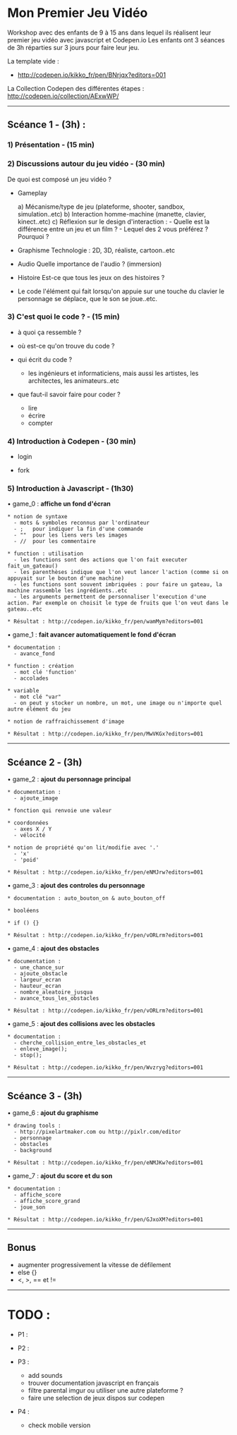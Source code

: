# Mon Premier Jeu Vidéo

Workshop avec des enfants de 9 à 15 ans dans lequel ils réalisent leur premier jeu vidéo avec javascript et Codepen.io
Les enfants ont 3 séances de 3h réparties sur 3 jours pour faire leur jeu.

La template vide :
- http://codepen.io/kikko_fr/pen/BNrjqx?editors=001

La Collection Codepen des différentes étapes :
http://codepen.io/collection/AExwWP/

---

## Scéance 1 - (3h) :

### 1) Présentation - (15 min)

### 2) Discussions autour du jeu vidéo - (30 min)

  De quoi est composé un jeu vidéo ?

  * Gameplay

      a) Mécanisme/type de jeu (plateforme, shooter, sandbox, simulation..etc)
      b) Interaction homme-machine (manette, clavier, kinect..etc)
      c) Réflexion sur le design d'interaction :
        - Quelle est la différence entre un jeu et un film ?
        - Lequel des 2 vous préférez ? Pourquoi ?

  * Graphisme
      Technologie : 2D, 3D, réaliste, cartoon..etc

  * Audio
      Quelle importance de l'audio ? (immersion)

  * Histoire
      Est-ce que tous les jeux on des histoires ?

  * Le code
      l'élément qui fait lorsqu'on appuie sur une touche du clavier
      le personnage se déplace, que le son se joue..etc.


### 3) C'est quoi le code ? - (15 min)

  * à quoi ça ressemble ?

  * où est-ce qu'on trouve du code ?

  * qui écrit du code ?
    - les ingénieurs et informaticiens, mais aussi les artistes, les architectes, les animateurs..etc

  * que faut-il savoir faire pour coder ?
    - lire
    - écrire
    - compter

### 4) Introduction à Codepen - (30 min)

  * login

  * fork

### 5) Introduction à Javascript - (1h30)

  • game_0 : __affiche un fond d'écran__

    * notion de syntaxe
      - mots & symboles reconnus par l'ordinateur
      - ;   pour indiquer la fin d'une commande
      - ""  pour les liens vers les images
      - //  pour les commentaire

    * function : utilisation
      - les functions sont des actions que l'on fait executer fait_un_gateau()
      - les parenthèses indique que l'on veut lancer l'action (comme si on appuyait sur le bouton d'une machine)
      - les functions sont souvent imbriquées : pour faire un gateau, la machine rassemble les ingrédients..etc
      - les arguments permettent de personnaliser l'execution d'une action. Par exemple on choisit le type de fruits que l'on veut dans le gateau..etc

    * Résultat : http://codepen.io/kikko_fr/pen/wamMym?editors=001


  • game_1 : __fait avancer automatiquement le fond d'écran__

    * documentation :
      - avance_fond

    * function : création
      - mot clé 'function'
      - accolades

    * variable
      - mot clé "var"
      - on peut y stocker un nombre, un mot, une image ou n'importe quel autre élément du jeu

    * notion de raffraichissement d'image

    * Résultat : http://codepen.io/kikko_fr/pen/MwVKGx?editors=001


---

## Scéance 2 - (3h)

  • game_2 : __ajout du personnage principal__

    * documentation :
      - ajoute_image

    * fonction qui renvoie une valeur

    * coordonnées
      - axes X / Y
      - vélocité

    * notion de propriété qu'on lit/modifie avec '.'
      - 'x'
      - 'poid'

    * Résultat : http://codepen.io/kikko_fr/pen/eNMJrw?editors=001

  • game_3 : __ajout des controles du personnage__

    * documentation : auto_bouton_on & auto_bouton_off

    * booléens

    * if () {}

    * Résultat : http://codepen.io/kikko_fr/pen/vORLrm?editors=001

  • game_4 : __ajout des obstacles__

    * documentation :
      - une_chance_sur
      - ajoute_obstacle
      - largeur_ecran
      - hauteur_ecran
      - nombre_aleatoire_jusqua
      - avance_tous_les_obstacles

    * Résultat : http://codepen.io/kikko_fr/pen/vORLrm?editors=001

  • game_5 : __ajout des collisions avec les obstacles__

    * documentation :
      - cherche_collision_entre_les_obstacles_et
      - enleve_image();
      - stop();

    * Résultat : http://codepen.io/kikko_fr/pen/Wvzryg?editors=001

---

## Scéance 3 - (3h)

  • game_6 : __ajout du graphisme__

    * drawing tools :
      - http://pixelartmaker.com ou http://pixlr.com/editor
      - personnage
      - obstacles
      - background

    * Résultat : http://codepen.io/kikko_fr/pen/eNMJKw?editors=001

  • game_7 : __ajout du score et du son__

    * documentation :
      - affiche_score
      - affiche_score_grand
      - joue_son

    * Résultat : http://codepen.io/kikko_fr/pen/GJxoXM?editors=001

---

## Bonus

- augmenter progressivement la vitesse de défilement
- else {}
- <, >, == et !=

---

#  TODO :

* P1 :

* P2 :

* P3 :
  - add sounds
  - trouver documentation javascript en français
  - filtre parental imgur ou utiliser une autre plateforme ?
  - faire une selection de jeux dispos sur codepen

* P4 :
  - check mobile version
